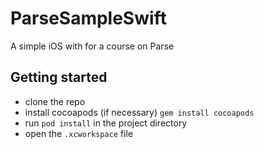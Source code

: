 # ParseSampleSwift
A simple iOS with for a course on Parse

## Getting started

- clone the repo
- install cocoapods (if necessary) `gem install cocoapods`
- run `pod install` in the project directory
- open the `.xcworkspace` file
 